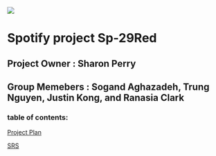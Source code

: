 ![](https://www.ajc.com/resizer/eXZVM5hz8HvYppr_U1R4c0YkcRU=/1200x630/cloudfront-us-east-1.images.arcpublishing.com/ajc/BVMLJOI6YMOI5V7AXOGVUKGS2A.png)

# Spotify project Sp-29Red

## Project Owner : Sharon Perry

## Group Memebers : Sogand Aghazadeh, Trung Nguyen, Justin Kong, and Ranasia Clark 

### table of contents: 
[Project Plan](https://docs.google.com/document/d/115KLvpZhAhIXrTMZ5EnyvUTsv2UO7VSSxD-gobhfCSs/edit)

[SRS](https://docs.google.com/document/d/182XdDxG99g5vYlH6kpovHxe8baYyRqE075u4fAO10yE/edit)
